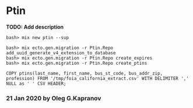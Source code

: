 # Ptin

**TODO: Add description**

```
bash> mix new ptin --sup

bash> mix ecto.gen.migration -r Ptin.Repo add_uuid_generate_v4_extension_to_database
bash> mix ecto.gen.migration -r Ptin.Repo create_expires
bash> mix ecto.gen.migration -r Ptin.Repo create_ptins
```

```
COPY ptins(last_name, first_name, bus_st_code, bus_addr_zip, profession) FROM '/tmp/foia_california_extract.csv' WITH DELIMITER ',' NULL as ' ' CSV HEADER;
```

### 21 Jan 2020 by Oleg G.Kapranov

[1]: https://www.postgresqltutorial.com/import-csv-file-into-posgresql-table/
[2]: https://csvjson.com/csv2json
